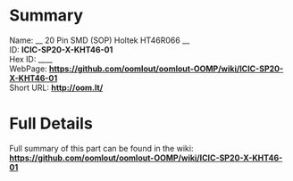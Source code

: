 
Summary
=================
  
Name: __ 20 Pin SMD (SOP) Holtek HT46R066 __    
ID: __ICIC-SP20-X-KHT46-01__   
Hex ID: ____   
WebPage: __https://github.com/oomlout/oomlout-OOMP/wiki/ICIC-SP20-X-KHT46-01__   
Short URL: __http://oom.lt/__   

Full Details
==========================
Full summary of this part can be found in the wiki:   
__https://github.com/oomlout/oomlout-OOMP/wiki/ICIC-SP20-X-KHT46-01__    

